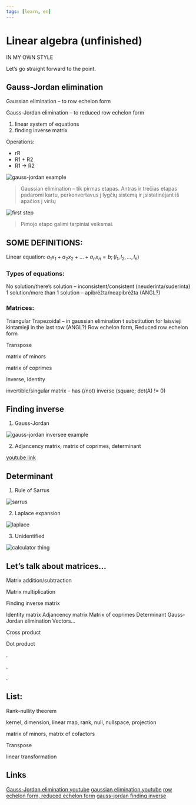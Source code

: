 ```yaml
---
tags: [learn, en]
---
```


# Linear algebra (unfinished)

IN MY OWN STYLE

Let’s go straight forward to the point. <!-- truncate -->

## Gauss-Jordan elimination

Gaussian elimination – to row echelon form

Gauss-Jordan elimination – to reduced row echelon form

1. linear system of equations
2. finding inverse matrix

Operations:

- rR
- R1 + R2
- R1 -> R2

![gauss-jordan example](./5/1.png)

> Gaussian elimination – tik pirmas etapas. Antras ir trečias etapas padaromi kartu, perkonvertavus į lygčių sistemą ir įsistatinėjant iš apačios į viršų

![first step](./5/2.png)

> Pimojo etapo galimi tarpiniai veiksmai.

## SOME DEFINITIONS:

Linear equation: $a_1x_1 + a_2x_2 + … + a_nx_n = b; (l_1, l_2, …, l_n)$

### Types of equations:

No solution/there’s solution – inconsistent/consistent (neuderinta/suderinta)
1 solution/more than 1 solution – apibrėžta/neapibrėžta (ANGL?)

### Matrices:

Triangular
Trapezoidal – in gaussian elimination t substitution for laisvieji kintamieji in the last row (ANGL?)
Row echelon form, Reduced row echelon form

Transpose

matrix of minors

matrix of coprimes

Inverse, Identity

invertible/singular matrix – has (/not) inverse (square; det(A) != 0)

## Finding inverse

1. Gauss-Jordan

![gauss-jordan inversee example](./5/3.png)

2. Adjancency matrix, matrix of coprimes, determinant

[youtube link](https://www.youtube.com/watch?v=S4n-tQZnU6o)

## Determinant

1. Rule of Sarrus

![sarrus](./5/4.png)

2. Laplace expansion

![laplace](./5/5.png)

3. Unidentified

![calculator thing](./5/6.png)

## Let’s talk about matrices…

Matrix addition/subtraction

Matrix multiplication

Finding inverse matrix

Identity matrix
Adjancency matrix
Matrix of coprimes
Determinant
Gauss-Jordan elimination
Vectors…

Cross product

Dot product

.

.

.

## List:

Rank-nullity theorem

kernel, dimension, linear map, rank, null, nullspace, projection

matrix of minors, matrix of cofactors

Transpose

linear transformation

## Links

[Gauss-Jordan elimination youtube](https://www.youtube.com/watch?v=eYSASx8_nyg)
[gaussian elimination youtube](https://www.youtube.com/watch?v=TiojznkrRIQ)
[row echelon form, reduced echelon form](https://www.youtube.com/watch?v=XDafiM4Cyb4&t=59s)
[gauss-jordan finding inverse](https://www.youtube.com/watch?v=obts_JDS6_Q)
